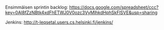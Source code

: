 Ensimmäisen sprintin backlog: https://docs.google.com/spreadsheet/ccc?key=0Al8fZzNBtk4xdFhETWJ0V0ozc3VyMlhkdHphSkFlSVE&usp=sharing


Jenkins: http://t-leqsetal.users.cs.helsinki.fi/jenkins/
